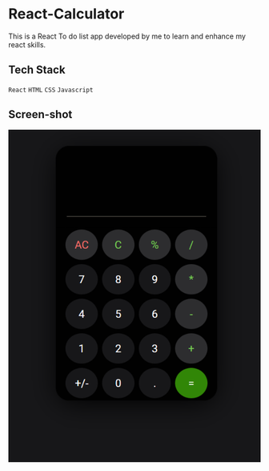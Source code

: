 # React-Calculator

This is a React To do list app developed by me to learn and enhance my react skills.


 ## Tech Stack

  `React` `HTML` `CSS` `Javascript`


  ## Screen-shot
![](screenshot/calculator.png)
